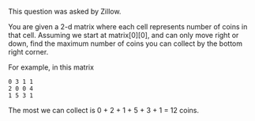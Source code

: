 This question was asked by Zillow.

You are given a 2-d matrix where each cell represents number of coins in that cell. Assuming we start at matrix[0][0], and can only move right or down, find the maximum number of coins you can collect by the bottom right corner.

For example, in this matrix

    0 3 1 1
    2 0 0 4
    1 5 3 1
    
The most we can collect is 0 + 2 + 1 + 5 + 3 + 1 = 12 coins.